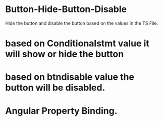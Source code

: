 # Button-Hide-Button-Disable
Hide the button and disable the button based on the values in the TS File.
# based on  Conditionalstmt value it will show or hide the button
# based on btndisable value the button will be disabled.
# Angular Property Binding.
